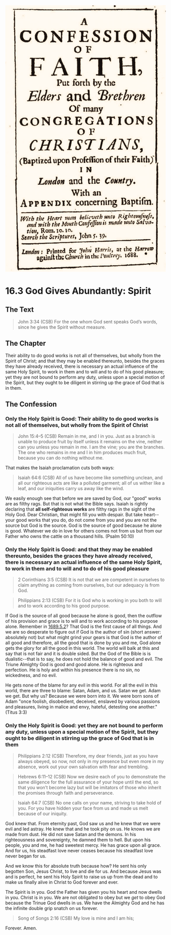 <img class="intro-right" src="art-1689.png">

# 16.3 God Gives Abundantly: Spirit

## The Text

>John 3:34 (CSB) For the one whom God sent speaks God’s words, since he gives the Spirit without measure.

## The Chapter

Their ability to do good works is not all of themselves, but wholly from the Spirit of Christ; and that they may be enabled thereunto, besides the graces they have already received, there is necessary an actual influence of the same Holy Spirit, to work in them and to will and to do of his good pleasure; yet they are not bound to perform any duty, unless upon a special motion of the Spirit, but they ought to be diligent in stirring up the grace of God that is in them.

## The Confession

### Only the Holy Spirit is Good: Their ability to do good works is not all of themselves, but wholly from the Spirit of Christ

>John 15:4–5 (CSB) Remain in me, and I in you. Just as a branch is unable to produce fruit by itself unless it remains on the vine, neither can you unless you remain in me. I am the vine; you are the branches. The one who remains in me and I in him produces much fruit, because you can do nothing without me.

That makes the Isaiah proclamation cuts both ways:

>Isaiah 64:6 (CSB) All of us have become like something unclean, and all our righteous acts are like a polluted garment; all of us wither like a leaf, and our iniquities carry us away like the wind.

We easily enough see that before we are saved by God, our "good" works are as filthy rags. But that is not what the Bible says. Isaiah is rightly declaring that **all self-righteous works** are filthy rags in the sight of the Holy God.  Dear Christian, that might fill you with despair. But take heart--your good works that you do, do not come from you and you are not the source but God is the source. God is the source of good because he alone is good. Whatever we do in love for others comes not from us but from our Father who owns the cattle on a thousand hills. (Psalm 50:10)

### Only the Holy Spirit is Good: and that they may be enabled thereunto, besides the graces they have already received, there is necessary an actual influence of the same Holy Spirit, to work in them and to will and to do of his good pleasure

>2 Corinthians 3:5 (CSB) It is not that we are competent in ourselves to claim anything as coming from ourselves, but our adequacy is from God.

>Philippians 2:13 (CSB) For it is God who is working in you both to will and to work according to his good purpose.

If God is the source of all good because he alone is good, then the outflow of his provision and grace is to will and to work according to his purpose alone. Remember in [1689.5.2](1689-05-2-the-causes-of-all-things.md)? That God is the first cause of all things. And we are so desperate to figure out if God is the author of sin (short answer: absolutely not) but what might grind your gears is that God is the author of all good and therefore, all the good that is done by you and me, God alone gets the glory for all the good in this world. The world will balk at this and say that is not fair and it is double sided. But the God of the Bible is is dualistic--that is to say, he does not hold the balance of good and evil. The Triune Almighty God is good and good alone. He is righteous and perfection. He is holy and within his presence there is no sin, no wickedness, and no evil.

He gets none of the blame for any evil in this world. For all the evil in this world, there are three to blame: Satan, Adam, and us. Satan we get. Adam we get. But why us? Because we were born into it. We were born sons of Adam "once foolish, disobedient, deceived, enslaved by various passions and pleasures, living in malice and envy, hateful, detesting one another." (Titus 3:3) 

### Only the Holy Spirit is Good: yet they are not bound to perform any duty, unless upon a special motion of the Spirit, but they ought to be diligent in stirring up the grace of God that is in them

>Philippians 2:12 (CSB) Therefore, my dear friends, just as you have always obeyed, so now, not only in my presence but even more in my absence, work out your own salvation with fear and trembling.

>Hebrews 6:11–12 (CSB) Now we desire each of you to demonstrate the same diligence for the full assurance of your hope until the end, so that you won’t become lazy but will be imitators of those who inherit the promises through faith and perseverance.

>Isaiah 64:7 (CSB) No one calls on your name, striving to take hold of you. For you have hidden your face from us and made us melt because of our iniquity.

God knew that. From eternity past, God saw us and he knew that we were evil and led astray. He knew that and he took pity on us. He knows we are made from dust. He did not save Satan and the demons. In his righteousness and sovereignty, he damned them to hell. But upon his people, you and me, he had sweetest mercy. He has grace upon all grace. And for us, his steadfast love never ceases because his steadfast love never began for us. 

And we know this for absolute truth because how? He sent his only begotten Son, Jesus Christ, to live and die for us. And because Jesus was and is perfect, he sent his Holy Spirit to raise us up from the dead and to make us finally alive in Christ to God forever and ever.

The Spirit is in you. God the Father has given you his heart and now dwells in you. Christ is in you. We are not obligated to obey but we *get* to obey God because the Trinue God dwells in us. We have the Almighty God and he has the infinite double grip snatch on us forever.

>Song of Songs 2:16 (CSB) My love is mine and I am his;

Forever. Amen.
